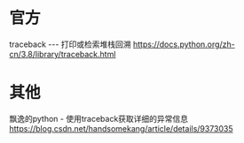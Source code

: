 
# 官方

traceback --- 打印或检索堆栈回溯 https://docs.python.org/zh-cn/3.8/library/traceback.html

# 其他

飘逸的python - 使用traceback获取详细的异常信息 https://blog.csdn.net/handsomekang/article/details/9373035
